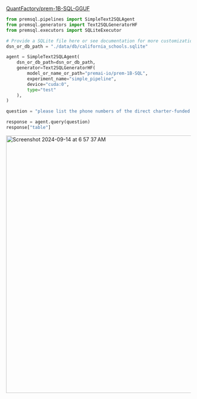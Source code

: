 [QuantFactory/prem-1B-SQL-GGUF](https://huggingface.co/QuantFactory/prem-1B-SQL-GGUF)

```py
from premsql.pipelines import SimpleText2SQLAgent
from premsql.generators import Text2SQLGeneratorHF
from premsql.executors import SQLiteExecutor

# Provide a SQLite file here or see documentation for more customization
dsn_or_db_path = "./data/db/california_schools.sqlite"

agent = SimpleText2SQLAgent(
    dsn_or_db_path=dsn_or_db_path,
    generator=Text2SQLGeneratorHF(
        model_or_name_or_path="premai-io/prem-1B-SQL",
        experiment_name="simple_pipeline",
        device="cuda:0",
        type="test"
    ),
)

question = "please list the phone numbers of the direct charter-funded schools that are opened after 2000/1/1"

response = agent.query(question)
response["table"]
```
<img width="700" alt="Screenshot 2024-09-14 at 6 57 37 AM" src="https://github.com/user-attachments/assets/deafb75a-71cf-425a-b6d2-c471f1480d12">
